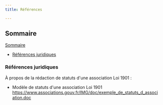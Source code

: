 ```yaml
---
title: Références

---
```




## Sommaire 

[Sommaire](#sommaire)
- [Références juridiques](#references-juridiques)




### Références juridiques

À propos de la rédaction de statuts d'une association Loi 1901 :

* Modèle de statuts d'une association Loi 1901 https://www.associations.gouv.fr/IMG/doc/exemple_de_statuts_d_association.doc